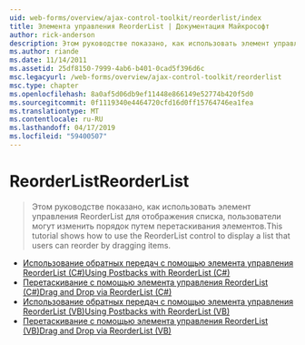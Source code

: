 ```yaml
---
uid: web-forms/overview/ajax-control-toolkit/reorderlist/index
title: Элемента управления ReorderList | Документация Майкрософт
author: rick-anderson
description: Этом руководстве показано, как использовать элемент управления ReorderList для отображения списка, пользователи могут изменить порядок путем перетаскивания элементов.
ms.author: riande
ms.date: 11/14/2011
ms.assetid: 25df8150-7999-4ab6-b401-0cad5f396d6c
msc.legacyurl: /web-forms/overview/ajax-control-toolkit/reorderlist
msc.type: chapter
ms.openlocfilehash: 8a0af5d06db9ef11448e866149e52774b420f5d0
ms.sourcegitcommit: 0f1119340e4464720cfd16d0ff15764746ea1fea
ms.translationtype: MT
ms.contentlocale: ru-RU
ms.lasthandoff: 04/17/2019
ms.locfileid: "59400507"
---
```

# <a name="reorderlist"></a><span data-ttu-id="5ce24-103">ReorderList</span><span class="sxs-lookup"><span data-stu-id="5ce24-103">ReorderList</span></span>

> <span data-ttu-id="5ce24-104">Этом руководстве показано, как использовать элемент управления ReorderList для отображения списка, пользователи могут изменить порядок путем перетаскивания элементов.</span><span class="sxs-lookup"><span data-stu-id="5ce24-104">This tutorial shows how to use the ReorderList control to display a list that users can reorder by dragging items.</span></span>


- [<span data-ttu-id="5ce24-105">Использование обратных передач с помощью элемента управления ReorderList (C#)</span><span class="sxs-lookup"><span data-stu-id="5ce24-105">Using Postbacks with ReorderList (C#)</span></span>](using-postbacks-with-reorderlist-cs.md)
- [<span data-ttu-id="5ce24-106">Перетаскивание с помощью элемента управления ReorderList (C#)</span><span class="sxs-lookup"><span data-stu-id="5ce24-106">Drag and Drop via ReorderList (C#)</span></span>](drag-and-drop-via-reorderlist-cs.md)
- [<span data-ttu-id="5ce24-107">Использование обратных передач с помощью элемента управления ReorderList (VB)</span><span class="sxs-lookup"><span data-stu-id="5ce24-107">Using Postbacks with ReorderList (VB)</span></span>](using-postbacks-with-reorderlist-vb.md)
- [<span data-ttu-id="5ce24-108">Перетаскивание с помощью элемента управления ReorderList (VB)</span><span class="sxs-lookup"><span data-stu-id="5ce24-108">Drag and Drop via ReorderList (VB)</span></span>](drag-and-drop-via-reorderlist-vb.md)

